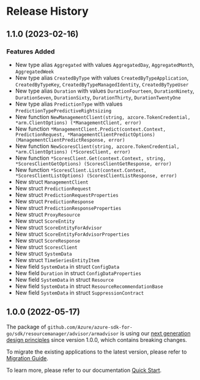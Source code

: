 # Release History

## 1.1.0 (2023-02-16)
### Features Added

- New type alias `Aggregated` with values `AggregatedDay`, `AggregatedMonth`, `AggregatedWeek`
- New type alias `CreatedByType` with values `CreatedByTypeApplication`, `CreatedByTypeKey`, `CreatedByTypeManagedIdentity`, `CreatedByTypeUser`
- New type alias `Duration` with values `DurationFourteen`, `DurationNinety`, `DurationSeven`, `DurationSixty`, `DurationThirty`, `DurationTwentyOne`
- New type alias `PredictionType` with values `PredictionTypePredictiveRightsizing`
- New function `NewManagementClient(string, azcore.TokenCredential, *arm.ClientOptions) (*ManagementClient, error)`
- New function `*ManagementClient.Predict(context.Context, PredictionRequest, *ManagementClientPredictOptions) (ManagementClientPredictResponse, error)`
- New function `NewScoresClient(string, azcore.TokenCredential, *arm.ClientOptions) (*ScoresClient, error)`
- New function `*ScoresClient.Get(context.Context, string, *ScoresClientGetOptions) (ScoresClientGetResponse, error)`
- New function `*ScoresClient.List(context.Context, *ScoresClientListOptions) (ScoresClientListResponse, error)`
- New struct `ManagementClient`
- New struct `PredictionRequest`
- New struct `PredictionRequestProperties`
- New struct `PredictionResponse`
- New struct `PredictionResponseProperties`
- New struct `ProxyResource`
- New struct `ScoreEntity`
- New struct `ScoreEntityForAdvisor`
- New struct `ScoreEntityForAdvisorProperties`
- New struct `ScoreResponse`
- New struct `ScoresClient`
- New struct `SystemData`
- New struct `TimeSeriesEntityItem`
- New field `SystemData` in struct `ConfigData`
- New field `Duration` in struct `ConfigDataProperties`
- New field `SystemData` in struct `Resource`
- New field `SystemData` in struct `ResourceRecommendationBase`
- New field `SystemData` in struct `SuppressionContract`


## 1.0.0 (2022-05-17)

The package of `github.com/Azure/azure-sdk-for-go/sdk/resourcemanager/advisor/armadvisor` is using our [next generation design principles](https://azure.github.io/azure-sdk/general_introduction.html) since version 1.0.0, which contains breaking changes.

To migrate the existing applications to the latest version, please refer to [Migration Guide](https://aka.ms/azsdk/go/mgmt/migration).

To learn more, please refer to our documentation [Quick Start](https://aka.ms/azsdk/go/mgmt).